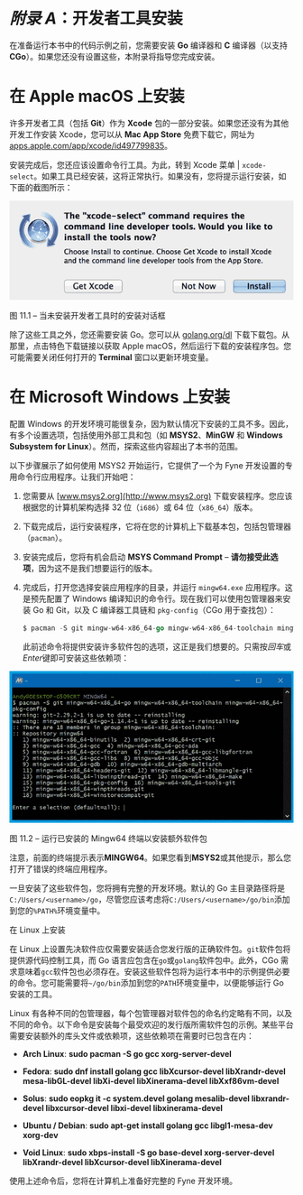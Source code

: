 # *附录 A*：开发者工具安装

在准备运行本书中的代码示例之前，您需要安装 **Go** 编译器和 **C** 编译器（以支持 **CGo**）。如果您还没有设置这些，本附录将指导您完成安装。

# 在 Apple macOS 上安装

许多开发者工具（包括 **Git**）作为 **Xcode** 包的一部分安装。如果您还没有为其他开发工作安装 Xcode，您可以从 **Mac App Store** 免费下载它，网址为 [apps.apple.com/app/xcode/id497799835](http://apps.apple.com/app/xcode/id497799835)。

安装完成后，您还应该设置命令行工具。为此，转到 Xcode 菜单 | `xcode-select`。如果工具已经安装，这将正常执行。如果没有，您将提示运行安装，如下面的截图所示：

![图 11.1 – 当未安装开发者工具时的安装对话框](img/Figure_11.1_B16820.jpg)

图 11.1 – 当未安装开发者工具时的安装对话框

除了这些工具之外，您还需要安装 Go。您可以从 [golang.org/dl](http://golang.org/dl) 下载下载包。从那里，点击特色下载链接以获取 Apple macOS，然后运行下载的安装程序包。您可能需要关闭任何打开的 **Terminal** 窗口以更新环境变量。

# 在 Microsoft Windows 上安装

配置 Windows 的开发环境可能很复杂，因为默认情况下安装的工具不多。因此，有多个设置选项，包括使用外部工具和包（如 **MSYS2**、**MinGW** 和 **Windows Subsystem for Linux**）。然而，探索这些内容超出了本书的范围。

以下步骤展示了如何使用 MSYS2 开始运行，它提供了一个为 Fyne 开发设置的专用命令行应用程序。让我们开始吧：

1.  您需要从 [www.msys2.org](http://www.msys2.org) 下载安装程序。您应该根据您的计算机架构选择 32 位（`i686`）或 64 位（`x86_64`）版本。

1.  下载完成后，运行安装程序，它将在您的计算机上下载基本包，包括包管理器（`pacman`）。

1.  安装完成后，您将有机会启动 **MSYS Command Prompt** – **请勿接受此选项**，因为这不是我们想要运行的版本。

1.  完成后，打开您选择安装应用程序的目录，并运行 `mingw64.exe` 应用程序。这是预先配置了 Windows 编译知识的命令行。现在我们可以使用包管理器来安装 Go 和 Git，以及 C 编译器工具链和 `pkg-config`（CGo 用于查找包）：

    ```go
    $ pacman -S git mingw-w64-x86_64-go mingw-w64-x86_64-toolchain mingw-w64-x86_64-pkg-config
    ```

    此前述命令将提供安装许多软件包的选项，这正是我们想要的。只需按*回车*或*Enter*键即可安装这些依赖项：

![图 11.2 – 运行已安装的 Mingw64 终端以安装额外软件包](img/Figure_11.2_B16820.jpg)

图 11.2 – 运行已安装的 Mingw64 终端以安装额外软件包

注意，前面的终端提示表示**MINGW64**。如果您看到**MSYS2**或其他提示，那么您打开了错误的终端应用程序。

一旦安装了这些软件包，您将拥有完整的开发环境。默认的 Go 主目录路径将是`C:/Users/<username>/go`，尽管您应该考虑将`C:/Users/<username>/go/bin`添加到您的`%PATH%`环境变量中。

在 Linux 上安装

在 Linux 上设置先决软件应仅需要安装适合您发行版的正确软件包。`git`软件包将提供源代码控制工具，而 Go 语言应包含在`go`或`golang`软件包中。此外，CGo 需求意味着`gcc`软件包也必须存在。安装这些软件包将为运行本书中的示例提供必要的命令。您可能需要将`~/go/bin`添加到您的`PATH`环境变量中，以便能够运行 Go 安装的工具。

Linux 有各种不同的包管理器，每个包管理器对软件包的命名约定略有不同，以及不同的命令。以下命令是安装每个最受欢迎的发行版所需软件包的示例。某些平台需要安装额外的库头文件或依赖项，这些依赖项在需要时已包含在内：

+   **Arch Linux**: **sudo pacman -S go gcc xorg-server-devel**

+   **Fedora**: **sudo dnf install golang gcc libXcursor-devel libXrandr-devel mesa-libGL-devel libXi-devel libXinerama-devel libXxf86vm-devel**

+   **Solus**: **sudo eopkg it -c system.devel golang mesalib-devel libxrandr-devel libxcursor-devel libxi-devel libxinerama-devel**

+   **Ubuntu / Debian**: **sudo apt-get install golang gcc libgl1-mesa-dev xorg-dev**

+   **Void Linux**: **sudo xbps-install -S go base-devel xorg-server-devel libXrandr-devel libXcursor-devel libXinerama-devel**

使用上述命令后，您将在计算机上准备好完整的 Fyne 开发环境。

